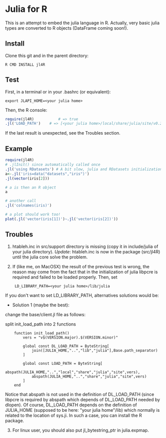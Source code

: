 # Julia for R

This is an attempt to embed the julia language in R. Actually, very basic julia types are converted to R objects (DataFrame coming soon!).


## Install

Clone this git and in the parent directory:

	R CMD INSTALL jl4R
		
## Test

First, in a terminal or in your .bashrc (or equivalent):

	export JLAPI_HOME=<your julia home>

Then, the R console:

```{.R execute="false"}
require(jl4R)			# => true
.jl('LOAD_PATH')	# => [<your julia home>/local/share/julia/site/v0.2", "<your julia home>/share/julia/site/v0.2"]
```

If the last result is unexpected, see the Troubles section.

## Example
```{.R execute="false"}
require(jl4R)
# .jlInit() since automatically called once
.jl('using RDatasets') # A bit slow, julia and RDatasets initializations
a<-.jl('iris=data("datasets","iris")')
.jl(vector(iris[2]))

# a is then an R object
a

# another call
.jl('colnames(iris)')

# a plot should work too!
plot(.jl('vector(iris[1])')~.jl('vector(iris[2])'))
```

## Troubles

1. htableh.inc in src/support directory is missing (copy it in include/julia of your julia directory). *Update*: htableh.inc is now in the package (src/jl4R) until the julia core solve the problem. 

2. If (like me, on MacOSX) the result of the previous test is wrong, the reason may come from the fact that in the initialization of julia libpcre is required and failed to be loaded properly. Then, set


		LD_LIBRARY_PATH=<your julia home>/lib/julia


If you don't want to set LD_LIBRARY_PATH, alternatives solutions would be:

* Solution 1 (maybe the best): 

change the base/client.jl file as follows: 

split init_load_path into 2 functions

```{.julia execute="false"}
	function init_load_path()
		vers = "v$(VERSION.major).$(VERSION.minor)"
		
		global const DL_LOAD_PATH = ByteString[
			join([JULIA_HOME,"..","lib","julia"],Base.path_separator)
		]
		
		global const LOAD_PATH = ByteString[
			abspath(JULIA_HOME,"..","local","share","julia","site",vers),
			abspath(JULIA_HOME,"..","share","julia","site",vers)
		]
	end
```

Notice that abspath is not used in the definition of DL_LOAD_PATH (since libpcre is required by abspath which depends of DL_LOAD_PATH needed by dlopen). 
Of course, DL_LOAD_PATH depends on the definition of JULIA_HOME (supposed to be here: "your julia home"/lib) which normally is related to 
the location of sys.ji. In such a case, you can install the R package.

3. For linux user, you should also put jl_bytestring_ptr in julia.expmap.
